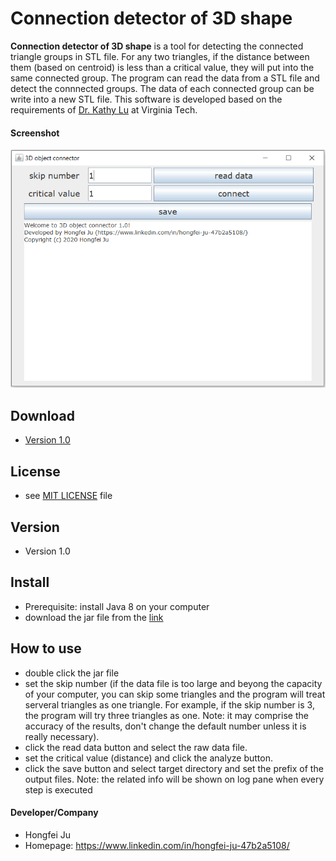 Connection detector of 3D shape
======
**Connection detector of 3D shape** is a tool for detecting the connected triangle groups in STL file. For any two triangles, if the distance between them (based on centroid) is less than a critical value, they will put into the same connected group. The program can read the data from a STL file and detect the connnected groups. The data of each connected group can be write into a new STL file. This software is developed based on the requirements of [Dr. Kathy Lu]() at Virginia Tech.

#### Screenshot
![Screenshot software](https://github.com/HongfeiJu/Connection-detector-of-3D-objects/blob/master/screenshot/user_interface.PNG "user interface")

## Download
* [Version 1.0](https://github.com/HongfeiJu/Connection-detector-of-3D-objects/tree/master/out/artifacts/Connection_detector_of_3D_objects_jar)

## License 
* see [MIT LICENSE](https://github.com/HongfeiJu/Connection-detector-of-3D-objects/blob/master/LICENSE) file

## Version 
* Version 1.0

## Install
* Prerequisite: install Java 8 on your computer
* download the jar file from the [link](https://github.com/HongfeiJu/Connection-detector-of-3D-objects/tree/master/out/artifacts/Connection_detector_of_3D_objects_jar)

## How to use
* double click the jar file
* set the skip number (if the data file is too large and beyong the capacity of your computer, you can skip some triangles and the program will treat serveral triangles as one triangle. For example, if the skip number is 3, the program will try three triangles as one. Note: it may comprise the accuracy of the results, don't change the default number unless it is really necessary).
* click the read data button and select the raw data file.
* set the critical value (distance) and click the analyze button.
* click the save button and select target directory and set the prefix of the output files.
Note: the related info will be shown on log pane when every step is executed

#### Developer/Company
* Hongfei Ju
* Homepage: https://www.linkedin.com/in/hongfei-ju-47b2a5108/
